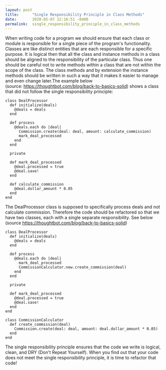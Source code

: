 ```yaml
---
layout: post
title:      "Single Responsibility Principle in Class Methods"
date:       2020-05-07 12:16:51 -0400
permalink:  single_responsibility_principle_in_class_methods
---
```



When writing code for a program we should ensure that each class or module is responsible for a single piece of the program's functionality. Classes are like distinct entities that are each responsible for a specific purpose. It is logical then that all the class and instance methods in a class should be aligned to the responsibility of the particular class. Thus one should be careful not to write methods within a class that are not within the scope of the class. The class methods and by extension the instance methods should be written in such a way that it makes it easier to manage and even change later.The example below (source: https://thoughtbot.com/blog/back-to-basics-solid) shows a class that did not follow the single responsibility principle:

```
class DealProcessor
  def initialize(deals)
    @deals = deals
  end

  def process
    @deals.each do |deal|
      Commission.create(deal: deal, amount: calculate_commission)
      mark_deal_processed
    end
  end

  private

  def mark_deal_processed
    @deal.processed = true
    @deal.save!
  end

  def calculate_commission
    @deal.dollar_amount * 0.05
  end
end
```
The DealProcessor class is supposed to specifically process deals and not calculate commission. Therefore the code should be refactored so that we have two classes, each with a single separate responsibility. See below (source https://thoughtbot.com/blog/back-to-basics-solid)
```
class DealProcessor
  def initialize(deals)
    @deals = deals
  end

  def process
    @deals.each do |deal|
      mark_deal_processed
      CommissionCalculator.new.create_commission(deal)
    end
  end

  private

  def mark_deal_processed
    @deal.processed = true
    @deal.save!
  end
end

class CommissionCalculator
  def create_commission(deal)
    Commission.create(deal: deal, amount: deal.dollar_amount * 0.05)
  end
end
```
The single responsibility principle ensures that the code we write is logical, clean, and DRY (Don't Repeat Yourself). When you find out that your code does not meet the single responsibility principle, it is time to refactor that code! 
